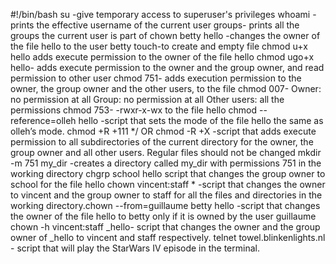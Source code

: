 #!/bin/bash
su -give temporary access to superuser's privileges
whoami -prints the effective username of the current user
groups-  prints all the groups the current user is part of
chown betty hello -changes the owner of the file hello to the user betty
touch-to create and empty file
chmod u+x hello adds execute permission to the owner of the file hello
chmod ugo+x hello- adds execute permission to the owner and the group owner, and read permission to other user
chmod 751- adds execution permission to the owner, the group owner and the other users, to the file
chmod 007- Owner: no permission at all Group: no permission at all Other users: all the permissions
chmod 753- -rwxr-x-wx to the file hello
chmod --reference=olleh hello  -script that sets the mode of the file hello the same as olleh’s mode.
chmod +R +111 */ OR chmod -R +X  -script that adds execute permission to all subdirectories of the current directory for the owner, the group owner and all other users. Regular files should not be changed
mkdir -m 751 my_dir -creates a directory called my_dir with permissions 751 in the working directory
chgrp school hello script that changes the group owner to school for the file hello
chown vincent:staff * -script that changes the owner to vincent and the group owner to staff for all the files and directories in the working directory.chown  --from=guillaume betty hello -script that changes the owner of the file hello to betty only if it is owned by the user guillaume
chown -h vincent:staff _hello- script that changes the owner and the group owner of _hello to vincent and staff respectively.
telnet towel.blinkenlights.nl - script that will play the StarWars IV episode in the terminal. 
